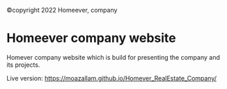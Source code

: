 ©copyright 2022 Homeever, company
 
# Homeever company website
Homever company website which is build for presenting the company and its projects. 

Live version:
https://moazallam.github.io/Homever_RealEstate_Company/
